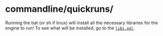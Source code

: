 # commandline/quickruns/
Running the bat (or sh if linux) will install all the necessary libraries for the engine to run! To see what will be installed, go to the [`libs.xml`](https://github.com/Funkin-Imaginative/imaginative.engine.dev/blob/main/libs.xml).